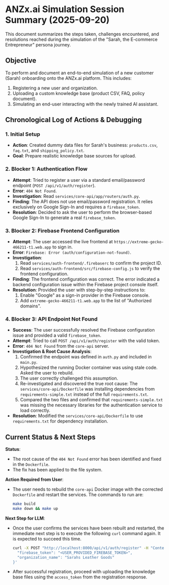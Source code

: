# ANZx.ai Simulation Session Summary (2025-09-20)

This document summarizes the steps taken, challenges encountered, and resolutions reached during the simulation of the "Sarah, the E-commerce Entrepreneur" persona journey. 

## Objective

To perform and document an end-to-end simulation of a new customer (Sarah) onboarding onto the ANZx.ai platform. This includes:
1. Registering a new user and organization.
2. Uploading a custom knowledge base (product CSV, FAQ, policy document).
3. Simulating an end-user interacting with the newly trained AI assistant.

## Chronological Log of Actions & Debugging

### 1. Initial Setup
- **Action**: Created dummy data files for Sarah's business: `products.csv`, `faq.txt`, and `shipping_policy.txt`.
- **Goal**: Prepare realistic knowledge base sources for upload.

### 2. Blocker 1: Authentication Flow
- **Attempt**: Tried to register a user via a standard email/password endpoint (`POST /api/v1/auth/register`).
- **Error**: `404 Not Found`.
- **Investigation**: Read `services/core-api/app/routers/auth.py`.
- **Finding**: The API does not use email/password registration. It relies exclusively on Google Sign-In and requires a `firebase_token`.
- **Resolution**: Decided to ask the user to perform the browser-based Google Sign-In to generate a real `firebase_token`.

### 3. Blocker 2: Firebase Frontend Configuration
- **Attempt**: The user accessed the live frontend at `https://extreme-gecko-466211-t1.web.app` to sign in.
- **Error**: `Firebase: Error (auth/configuration-not-found)`.
- **Investigation**: 
    1. Read `services/auth-frontend/.firebaserc` to confirm the project ID.
    2. Read `services/auth-frontend/src/firebase-config.js` to verify the frontend configuration.
- **Finding**: The frontend configuration was correct. The error indicated a backend configuration issue within the Firebase project console itself.
- **Resolution**: Provided the user with step-by-step instructions to:
    1. Enable "Google" as a sign-in provider in the Firebase console.
    2. Add `extreme-gecko-466211-t1.web.app` to the list of "Authorized domains".

### 4. Blocker 3: API Endpoint Not Found
- **Success**: The user successfully resolved the Firebase configuration issue and provided a valid `firebase_token`.
- **Attempt**: Tried to call `POST /api/v1/auth/register` with the valid token.
- **Error**: `404 Not Found` from the `core-api` server.
- **Investigation & Root Cause Analysis**:
    1. Confirmed the endpoint was defined in `auth.py` and included in `main.py`.
    2. Hypothesized the running Docker container was using stale code. Asked the user to rebuild.
    3. The user correctly challenged this assumption.
    4. Re-investigated and discovered the true root cause: The `services/core-api/Dockerfile` was installing dependencies from `requirements-simple.txt` instead of the full `requirements.txt`.
    5. Compared the two files and confirmed that `requirements-simple.txt` was missing the necessary libraries for the authentication service to load correctly.
- **Resolution**: Modified the `services/core-api/Dockerfile` to use `requirements.txt` for dependency installation.

## Current Status & Next Steps

**Status**: 
- The root cause of the `404 Not Found` error has been identified and fixed in the `Dockerfile`.
- The fix has been applied to the file system.

**Action Required from User**:
- The user needs to rebuild the `core-api` Docker image with the corrected `Dockerfile` and restart the services. The commands to run are:
  ```bash
  make build
  make down && make up
  ```

**Next Step for LLM**:
- Once the user confirms the services have been rebuilt and restarted, the immediate next step is to execute the following `curl` command again. It is expected to succeed this time.
  ```bash
  curl -X POST "http://localhost:8000/api/v1/auth/register" -H "Content-Type: application/json" -d '{
    "firebase_token": "<USER_PROVIDED_FIREBASE_TOKEN>",
    "organization_name": "Sarahs Leather Goods"
  }'
  ```
- After successful registration, proceed with uploading the knowledge base files using the `access_token` from the registration response.
